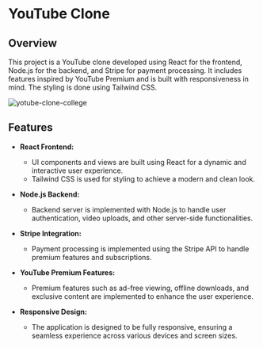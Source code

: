 # YouTube Clone

## Overview

This project is a YouTube clone developed using React for the frontend, Node.js for the backend, and Stripe for payment processing. It includes features inspired by YouTube Premium and is built with responsiveness in mind. The styling is done using Tailwind CSS.

![yotube-clone-college](https://github.com/Chebaleomkar/youtube-clone/assets/122032936/c397a5be-2d65-4cba-a579-1a3de572a410)


## Features


- **React Frontend:**
  - UI components and views are built using React for a dynamic and interactive user experience.
  - Tailwind CSS is used for styling to achieve a modern and clean look.

- **Node.js Backend:**
  - Backend server is implemented with Node.js to handle user authentication, video uploads, and other server-side functionalities.

- **Stripe Integration:**
  - Payment processing is implemented using the Stripe API to handle premium features and subscriptions.

- **YouTube Premium Features:**
  - Premium features such as ad-free viewing, offline downloads, and exclusive content are implemented to enhance the user experience.

- **Responsive Design:**
  - The application is designed to be fully responsive, ensuring a seamless experience across various devices and screen sizes.


